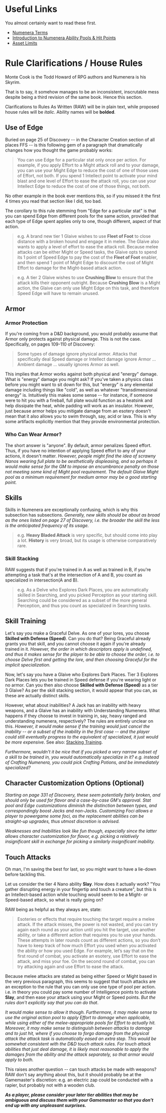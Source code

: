 # Useful Links

You almost certainly want to read these first.

* [Numenera Terms](https://www.reddit.com/r/numenera/wiki/terms)
* [Introduction to Numenera Ability Pools & Hit Points](https://www.reddit.com/r/numenera/comments/5ziagi/jacks_much_shorter_introduction_to_numenera/)
* [Asset Limits](https://www.montecookgames.com/beyond-the-book-asset-limits/)


# Rule Clarifications / House Rules

Monte Cook is the Todd Howard of RPG authors and Numenera is his Skyrim.

That is to say, it somehow manages to be an inconsistent, inscrutable mess despite being a third revision of the same book.  Hence this section.

Clarifications to Rules As Written (RAW) will be in plain text, while proposed house rules will be *italic*.  Ability names will be **bolded**.


## Use of Edge

Buried on page 25 of Discovery -- in the Character Creation section of all places FFS -- is this following gem of a paragraph that dramatically changes how you thought the game probably works:

> You can use Edge for a particular stat only once per action. For example, if you apply Effort to a Might attack roll and to your damage, you can use your Might Edge to reduce the cost of one of those uses of Effort, not both. If you spend 1 Intellect point to activate your mind blast and one level of Effort to ease the attack roll, you can use your Intellect Edge to reduce the cost of one of those things, not both.

No other example in the book ever mentions this, so if you missed it the first 4 times you read that section like I did, too bad.

The corollary to this rule stemming from "Edge for a particular stat" is that you can spend Edge from different pools for the same action, provided that each type of Edge spent applies only to one, though different, aspect of that action.

> e.g. A brand new tier 1 Glaive wishes to use **Fleet of Foot** to close distance with a broken hound and engage it in melee.  The Glaive also wants to apply a level of effort to ease the attack roll.  Because melee attacks can be either Might or Speed tasks, the Glaive opts to spend its 1 point of Speed Edge to pay the cost of the **Fleet of Foot** enabler, and then spend 1 point of Might Edge to discount the cost of Might Effort to damage for the Might-based attack action.

> e.g. A tier 2 Glaive wishes to use **Crushing Blow** to ensure that the attack kills their opponent outright.  Because **Crushing Blow** is a Might action, the Glaive can only use Might Edge on this task, and therefore Speed Edge will have to remain unused.


## Armor

### Armor Protection

If you're coming from a D&D background, you would probably assume that Armor only protects against physical damage.  This is not the case.  Specifically, on pages 109-110 of Discovery:

> Some types of damage ignore physical armor. Attacks that specifically deal Speed damage or Intellect damage ignore Armor ... Ambient damage ... usually ignores Armor as well.

This implies that Armor works against both physical and "energy" damage.  What is "energy" damage you might ask?  If you've taken a physics class before you might want to sit down for this, but "energy" is any elemental damage including things like "cold", as well as whatever "transdimensional energy" is.  Intuitively this makes some sense -- for instance, if someone were to hit you with a fireball, full plate would function as a heatsink and help dissipate the heat, while padding will work as an insulator.  However, just because armor helps you mitigate damage from an esotery doesn't mean that it also allows you to swim through, say, acid or lava.  This is why some artifacts explicitly mention that they provide environmental protection.


### Who Can Wear Armor?

The short answer is "anyone".  By default, armor penalizes Speed effort.  Thus, if you have no intention of applying Speed effort to any of your actions, it doesn't matter.  *However, people might find the idea of scrawny Nanos wearing full plate to be aesthetically displeasing, and so perhaps it would make sense for the GM to impose an encumbrance penalty on those not meeting some kind of Might pool requirement.  The default Glaive Might pool as a minimum requirement for medium armor may be a good starting point.*


## Skills

Skills in Numenera are exceptionally confusing, which is why this subsection has subsections.  *Generally, new skills should be about as broad as the ones listed on page 27 of Discovery, i.e. the broader the skill the less is the anticipated frequency of its usage.*

> e.g. **Heavy Bladed Attack** is very specific, but should come into play a lot.  **History** is very broad, but its usage is otherwise comparatively rare.


### Skill Stacking

RAW suggests that if you're trained in A as well as trained in B, if you're attempting a task that's at the intersection of A and B, you count as specialized in intersection(A and B).

> e.g. As a Delve who Explores Dark Places, you are automatically skilled in Searching, and you picked Perception as your starting skill.  Searching could be considered as a subset of the more general Perception, and thus you count as specialized in Searching tasks.


## Skill Training

Let's say you make a Graceful Delve.  As one of your lores, you choose **Skilled with Defense (Speed)**.  Can you do that?  Being Graceful already grants you that skill, and you cannot choose it again if you're already trained in it.  *However, the order in which descriptors apply is undefined, and thus it makes sense for the player to be able to choose the order, i.e. to choose Delve first and getting the lore, and then choosing Graceful for the implicit specialization.*

Now, let's say you have a Glaive who Explores Dark Places.  Tier 3 Explores Dark Places lets you be trained in Speed defense if you're wearing light or no armor.  Can you then also choose **Skilled with Defense (Speed)** as a tier 3 Glaive?  As per the skill stacking section, it would appear that you can, as these are actually distinct skills.

However, what about inabilities?  A Jack has an inability with heavy weapons, and a Glaive has an inability with Understanding Numenera.  What happens if they choose to invest in training in, say, heavy ranged and understanding numenera, respectively?  The rules are entirely unclear on this.  *However, it would make sense if the training would just cancel the inability -- or a subset of the inability in the first case -- and the player could still eventually progress to the equivalent of specialized, it just would be more expensive*.
See also: [Stacking Training](https://www.reddit.com/r/numenera/comments/aftgdq/inability_and_numenera_skills/ee1dk81/).

*Furthermore, wouldn't it be nice that if you picked a very narrow subset of a skill to be trained in, you would automatically specialize in it? e.g. instead of Crafting Numenera, you could pick Crafting Potions, and be immediately specialized?*

## Character Customization Options (Optional)

*Starting on page 331 of Discovery, these seem potentially fairly broken, and should only be used for flavor and a case-by-case GM's approval.  Stat pool and Edge customizations diminish the distinction between types, and correspondingly boost Jacks and non-Jacks. Customizing Foci allows a player to powergame some foci, as the replacement abilities can be straight-up upgrades, thus utmost discretion is advised.*

*Weaknesses and Inabilities look like fun though, especially since the latter allows character customization for flavor, e.g. picking a relatively insignificant skill in exchange for picking a similarly insignificant inability.*


## Touch Attacks

Oh man, I'm saving the best for last, so you might want to have a lie-down before tackling this.

Let us consider the tier 4 Nano ability **Slay**.  How does it actually work? "You gather disrupting energy in your fingertip and touch a creature", but this is an Intellect-based action while touching would seem to be a Might- or Speed-based attack, so what is really going on?

RAW being as helpful as they always are, state:

> Esoteries or effects that require touching the target require a melee attack. If the attack misses, the power is not wasted, and you can try again each round as your action until you hit the target, use another ability, or take a different action that requires you to use your hands. These attempts in later rounds count as different actions, so you don’t have to keep track of how much Effort you used when you activated the ability or how you used Edge. For example, let’s say that on the first round of combat, you activate an esotery, use Effort to ease the attack, and miss your foe. On the second round of combat, you can try attacking again and use Effort to ease the attack.

Because melee attacks are stated as being either Speed or Might based in the very previous paragraph, this seems to suggest that touch attacks are an exception to the rule that you can only use one type of pool per action. i.e. in theory you could pay some number of Intelligence points to activate **Slay**, and then ease your attack using your Might or Speed points.  *But the rules don't explicitly say that you can do that*.

*It would make sense to allow it though.  Furthermore, it may make sense to use the original action pool to apply Effort to damage when applicable, while using either of the melee-appropriate pools for Effort to actually hit.*
*Moreover, it may make sense to distinguish between attacks to damage and to just hit, where if you choose to forgo damage from the physical attack the attack task is automatically eased an extra step.  This would be somewhat consistent with the D&D touch attack rules.  For touch attack abilities that just deal damage, it is likely most reasonable to apply the damages from the ability and the attack separately, so that armor would apply to both.*

This raises another question -- can touch attacks be made with weapons?  RAW don't say anything about this, but it should probably be at the Gamemaster's discretion:  e.g. an electric zap could be conducted with a rapier, but probably not with a wooden club.

***As a player, please consider your later tier abilities that may be ambiguous and discuss them with your Gamemaster so that you don't end up with any unpleasant surprises.***
